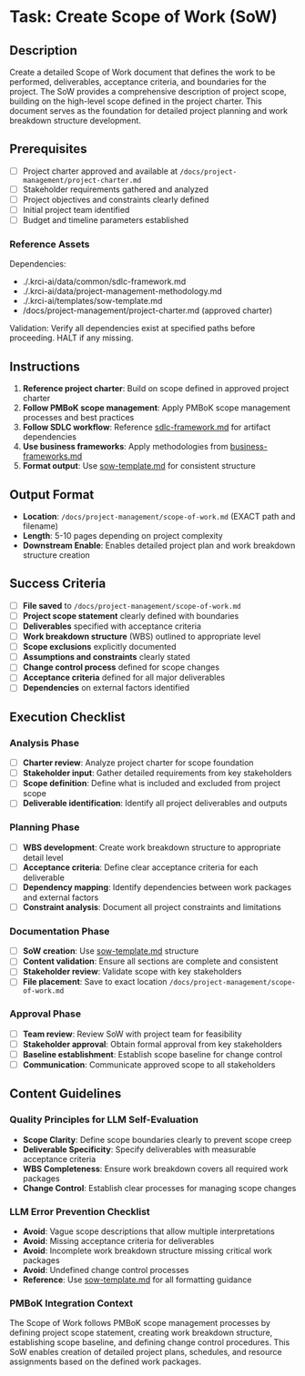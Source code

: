 # Task: Create Scope of Work (SoW)

## Description

Create a detailed Scope of Work document that defines the work to be performed, deliverables, acceptance criteria, and boundaries for the project. The SoW provides a comprehensive description of project scope, building on the high-level scope defined in the project charter. This document serves as the foundation for detailed project planning and work breakdown structure development.

## Prerequisites

- [ ] Project charter approved and available at `/docs/project-management/project-charter.md`
- [ ] Stakeholder requirements gathered and analyzed
- [ ] Project objectives and constraints clearly defined
- [ ] Initial project team identified
- [ ] Budget and timeline parameters established

### Reference Assets

Dependencies:

- ./.krci-ai/data/common/sdlc-framework.md
- ./.krci-ai/data/project-management-methodology.md
- ./.krci-ai/templates/sow-template.md
- /docs/project-management/project-charter.md (approved charter)

Validation: Verify all dependencies exist at specified paths before proceeding. HALT if any missing.

## Instructions

1. **Reference project charter**: Build on scope defined in approved project charter
2. **Follow PMBoK scope management**: Apply PMBoK scope management processes and best practices
3. **Follow SDLC workflow**: Reference [sdlc-framework.md](./.krci-ai/data/common/sdlc-framework.md) for artifact dependencies
4. **Use business frameworks**: Apply methodologies from [business-frameworks.md](./.krci-ai/data/business-frameworks.md)
5. **Format output**: Use [sow-template.md](./.krci-ai/templates/sow-template.md) for consistent structure

## Output Format

- **Location**: `/docs/project-management/scope-of-work.md` (EXACT path and filename)
- **Length**: 5-10 pages depending on project complexity
- **Downstream Enable**: Enables detailed project plan and work breakdown structure creation

## Success Criteria

- [ ] **File saved** to `/docs/project-management/scope-of-work.md`
- [ ] **Project scope statement** clearly defined with boundaries
- [ ] **Deliverables** specified with acceptance criteria
- [ ] **Work breakdown structure** (WBS) outlined to appropriate level
- [ ] **Scope exclusions** explicitly documented
- [ ] **Assumptions and constraints** clearly stated
- [ ] **Change control process** defined for scope changes
- [ ] **Acceptance criteria** defined for all major deliverables
- [ ] **Dependencies** on external factors identified

## Execution Checklist

### Analysis Phase

- [ ] **Charter review**: Analyze project charter for scope foundation
- [ ] **Stakeholder input**: Gather detailed requirements from key stakeholders
- [ ] **Scope definition**: Define what is included and excluded from project scope
- [ ] **Deliverable identification**: Identify all project deliverables and outputs

### Planning Phase

- [ ] **WBS development**: Create work breakdown structure to appropriate detail level
- [ ] **Acceptance criteria**: Define clear acceptance criteria for each deliverable
- [ ] **Dependency mapping**: Identify dependencies between work packages and external factors
- [ ] **Constraint analysis**: Document all project constraints and limitations

### Documentation Phase

- [ ] **SoW creation**: Use [sow-template.md](./.krci-ai/templates/sow-template.md) structure
- [ ] **Content validation**: Ensure all sections are complete and consistent
- [ ] **Stakeholder review**: Validate scope with key stakeholders
- [ ] **File placement**: Save to exact location `/docs/project-management/scope-of-work.md`

### Approval Phase

- [ ] **Team review**: Review SoW with project team for feasibility
- [ ] **Stakeholder approval**: Obtain formal approval from key stakeholders
- [ ] **Baseline establishment**: Establish scope baseline for change control
- [ ] **Communication**: Communicate approved scope to all stakeholders

## Content Guidelines

### Quality Principles for LLM Self-Evaluation

- **Scope Clarity**: Define scope boundaries clearly to prevent scope creep
- **Deliverable Specificity**: Specify deliverables with measurable acceptance criteria
- **WBS Completeness**: Ensure work breakdown covers all required work packages
- **Change Control**: Establish clear processes for managing scope changes

### LLM Error Prevention Checklist

- **Avoid**: Vague scope descriptions that allow multiple interpretations
- **Avoid**: Missing acceptance criteria for deliverables
- **Avoid**: Incomplete work breakdown structure missing critical work packages
- **Avoid**: Undefined change control processes
- **Reference**: Use [sow-template.md](./.krci-ai/templates/sow-template.md) for all formatting guidance

### PMBoK Integration Context

The Scope of Work follows PMBoK scope management processes by defining project scope statement, creating work breakdown structure, establishing scope baseline, and defining change control procedures. This SoW enables creation of detailed project plans, schedules, and resource assignments based on the defined work packages. 